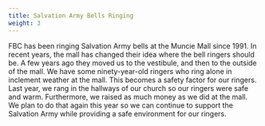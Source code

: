 ```yaml
---
title: Salvation Army Bells Ringing
weight: 3
---
```


FBC has been ringing Salvation Army bells at the Muncie Mall since 1991. In recent years, the mall has changed their idea where the bell ringers should be. A few years ago they moved us to the vestibule, and then to the outside of the mall. We have some ninety-year-old ringers who ring alone in inclement weather at the mall. This becomes a safety factor for our ringers. Last year, we rang in the hallways of our church so our ringers were safe and warm. Furthermore, we raised as much money as we did at the mall. We plan to do that again this year so we can continue to support the Salvation Army while providing a safe environment for our ringers.